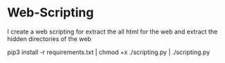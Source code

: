 # Web-Scripting
I create a web scripting for extract the all html for the web and extract the hidden directories of the web

pip3 install -r requirements.txt | 
chmod +x ./scripting.py |
./scripting.py
